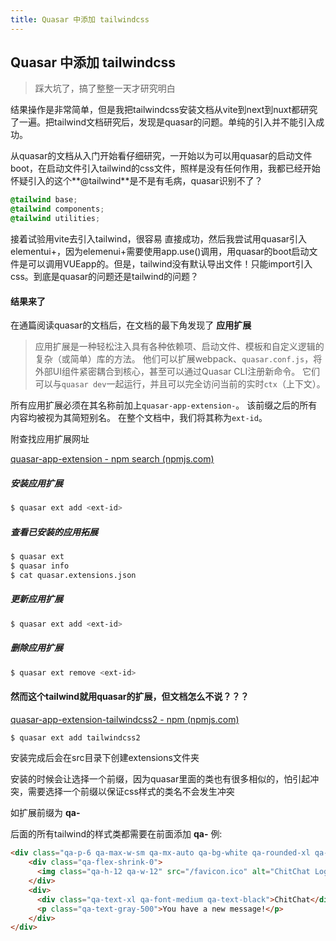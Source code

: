 ```yaml
---
title: Quasar 中添加 tailwindcss
---
```


## Quasar 中添加 tailwindcss 

> 踩大坑了，搞了整整一天才研究明白

结果操作是非常简单，但是我把tailwindcss安装文档从vite到next到nuxt都研究了一遍。把tailwind文档研究后，发现是quasar的问题。单纯的引入并不能引入成功。

从quasar的文档从入门开始看仔细研究，一开始以为可以用quasar的启动文件boot，在启动文件引入tailwind的css文件，照样是没有任何作用，我都已经开始怀疑引入的这个**@tailwind**是不是有毛病，quasar识别不了？

```css
@tailwind base;
@tailwind components;
@tailwind utilities;
```

接着试验用vite去引入tailwind，很容易 直接成功，然后我尝试用quasar引入elementui+，因为elemenui+需要使用app.use()调用，用quasar的boot启动文件是可以调用VUEapp的。但是，tailwind没有默认导出文件！只能import引入css。到底是quasar的问题还是tailwind的问题？

#### 结果来了

在通篇阅读quasar的文档后，在文档的最下角发现了 **应用扩展**

> 应用扩展是一种轻松注入具有各种依赖项、启动文件、模板和自定义逻辑的复杂（或简单）库的方法。 他们可以扩展webpack、`quasar.conf.js`，将外部UI组件紧密耦合到核心，甚至可以通过Quasar CLI注册新命令。 它们可以与`quasar dev`一起运行，并且可以完全访问当前的实时`ctx`（上下文）。

所有应用扩展必须在其名称前加上`quasar-app-extension-`。 该前缀之后的所有内容均被视为其简短别名。 在整个文档中，我们将其称为`ext-id`。

附查找应用扩展网址

[quasar-app-extension - npm search (npmjs.com)](https://www.npmjs.com/search?q=quasar-app-extension)

##### 安装应用扩展

```bash
$ quasar ext add <ext-id>
```

##### 查看已安装的应用拓展

```bash
$ quasar ext
$ quasar info
$ cat quasar.extensions.json
```

##### 更新应用扩展

```bash
$ quasar ext add <ext-id>
```

##### 删除应用扩展

```bash
$ quasar ext remove <ext-id>
```

#### 然而这个tailwind就用quasar的扩展，但文档怎么不说？？？

[quasar-app-extension-tailwindcss2 - npm (npmjs.com)](https://www.npmjs.com/package/quasar-app-extension-tailwindcss2)

```bash
$ quasar ext add tailwindcss2
```

安装完成后会在src目录下创建extensions文件夹

安装的时候会让选择一个前缀，因为quasar里面的类也有很多相似的，怕引起冲突，需要选择一个前缀以保证css样式的类名不会发生冲突

如扩展前缀为 **qa-**

后面的所有tailwind的样式类都需要在前面添加 **qa-**    例:

```html
<div class="qa-p-6 qa-max-w-sm qa-mx-auto qa-bg-white qa-rounded-xl qa-shadow-md qa-flex qa-items-center qa-space-x-4">
    <div class="qa-flex-shrink-0">
      <img class="qa-h-12 qa-w-12" src="/favicon.ico" alt="ChitChat Logo" />
    </div>
    <div>
      <div class="qa-text-xl qa-font-medium qa-text-black">ChitChat</div>
      <p class="qa-text-gray-500">You have a new message!</p>
    </div>
</div>
```

